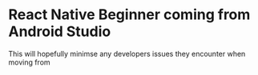 # React Native Beginner coming from Android Studio

This will hopefully minimse any developers issues they encounter when moving from
